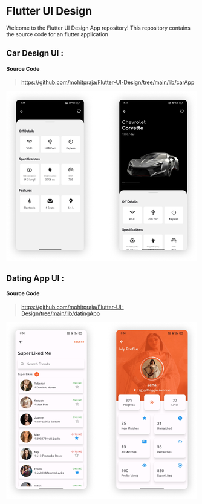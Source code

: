 # Flutter UI Design
Welcome to the Flutter UI Design App repository! This repository contains the source code for an flutter application 

## Car Design UI :
#### Source Code 
> https://github.com/mohitpraja/Flutter-UI-Design/tree/main/lib/carApp
<img src="assets/app/car_ui.png" alt="car_design_ui">

## Dating App UI :
#### Source Code 
> https://github.com/mohitpraja/Flutter-UI-Design/tree/main/lib/datingApp
<img src="assets/app/dating_ui.png" alt="dating_app_ui">
